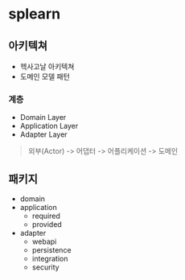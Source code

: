 # splearn

## 아키텍쳐
- 헥사고날 아키텍쳐
- 도메인 모델 패턴

### 계층
- Domain Layer
- Application Layer
- Adapter Layer

> 외부(Actor) -> 어댑터 -> 어플리케이션 -> 도메인

## 패키지
- domain
- application
  - required
  - provided
- adapter
  - webapi
  - persistence
  - integration
  - security